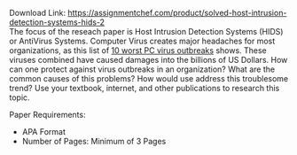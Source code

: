 Download Link: https://assignmentchef.com/product/solved-host-intrusion-detection-systems-hids-2
<br>
The focus of the reseach paper is Host Intrusion Detection Systems (HIDS) or AntiVirus Systems.  Computer Virus creates major headaches for most organizations, as this list of <a href="http://listcrux.com/top-10-worst-pc-virus-outbreaks/" rel="nofollow">10 worst PC virus outbreaks</a> shows. These viruses combined have caused damages into the billions of US Dollars.  How can one protect against virus outbreaks in an organization?  What are the common causes of this problems?  How would use address this troublesome trend? Use your textbook, internet, and other publications to research this topic.

Paper Requirements:

<ul>

 <li>APA Format</li>

 <li>Number of Pages: Minimum of 3 Pages</li>

</ul>